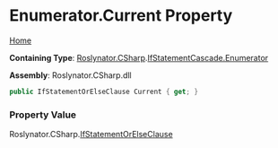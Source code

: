 <a name="_Top"></a>

# Enumerator\.Current Property

[Home](../../../../../README.md#_Top)

**Containing Type**: [Roslynator.CSharp](../../../README.md#_Top)\.[IfStatementCascade.Enumerator](../README.md#_Top)

**Assembly**: Roslynator\.CSharp\.dll

```csharp
public IfStatementOrElseClause Current { get; }
```

### Property Value

Roslynator\.CSharp\.[IfStatementOrElseClause](../../../IfStatementOrElseClause/README.md#_Top)

